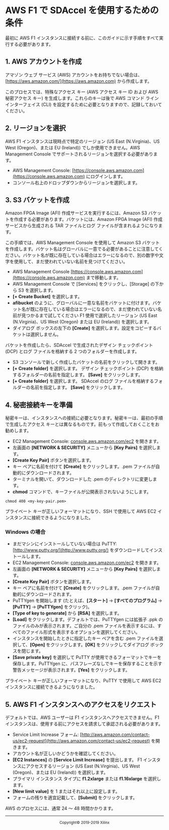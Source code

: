# AWS F1 で SDAccel を使用するための条件

最初に AWS F1 インスタンスに接続する前に、このガイドに示す手順をすべて実行する必要があります。

## 1. AWS アカウントを作成
アマゾン ウェブ サービス (AWS) アカウントをお持ちでない場合は、[https://aws.amazon.com/](https://aws.amazon.com) から作成します。

このプロセスでは、特殊なアクセス キー (AWS アクセス キー ID および AWS 秘密アクセス キー) を生成します。これらのキーは後で AWS コマンド ライン インターフェイス (CLI) を設定するために必要となりますので、記録しておいてください。

## 2. リージョンを選択
AWS F1 インスタンスは現時点で特定のリージョン (US East (N.Virginia)、US West (Oregon)、または EU (Ireland)) でしか使用できません。AWS Management Console でサポートされるリージョンを選択する必要があります。

* AWS Management Console: [https://console.aws.amazon.com](https://console.aws.amazon.com) にログインします。
* コンソール右上のドロップダウンからリージョンを選択します。

## 3. S3 バケットを作成

Amazon FPGA Image (AFI) 作成サービスを実行するには、Amazon S3 バケットを作成する必要があります。バケットには、Amazon FPGA Image (AFI) 作成サービスから生成される TAR ファイルとログ ファイルが含まれるようになります。

この手順では、AWS Management Console を使用して Amazon S3 バケットを作成します。バケット名はグローバルに一意でる必要があることに注意してください。バケット名が既に存在している場合はエラーになるので、別の数字や文字を使用して、まだ使われていない名前を見つけてください。

* AWS Management Console [https://console.aws.amazon.com](https://console.aws.amazon.com) まで移動します。
* AWS Management Console で [Services] をクリックし、[Storage] の下から S3 を選択します。
* **[+ Create Bucket]** を選択します。
* **<yourname>afibucket** のように、グローバルに一意な名前をバケットに付けます。バケット名が既に存在している場合はエラーになるので、まだ使われていない名前が見つかるまで試してください
F1 使用で選択したリージョン (US East (N.Virginia)、US West (Oregon) または EU (Ireland)) を選択します。
* ダイアログ ボックスの左下の **[Create]** を選択します。設定をコピーするバケットは選択しません。

バケットを作成したら、SDAccel で生成されたデザイン チェックポイント (DCP) とログ ファイルを格納する 2 つのフォルダーを作成します。

* S3 コンソールで新しく作成したバケットの名前をクリックして開きます。
* **[+ Create folder]** を選択します。
デザイン チェックポイント (DCP) を格納するフォルダーの名前を指定します。
**[Save]** をクリックします。
* **[+ Create folder]** を選択します。
SDAccel のログ ファイルを格納するフォルダーの名前を指定します。
**[Save]** をクリックします。

## 4. 秘密接続キーを準備
秘密キーは、インスタンスへの接続に必要となります。秘密キーは、最初の手順で生成したアクセス キーとは異なるものです。前もって作成しておくことをお勧めします。

* EC2 Management Console: [console.aws.amazon.com/ec2](console.aws.amazon.com/ec2) を開きます。
* 左画面の **[NETWORK & SECURITY]** メニューから **[Key Pairs]** を選択します。
* **[Create Key Pair]** ボタンを選択します。
* キー ペアに名前を付けて **[Create]** をクリックします。.pem ファイルが自動的にダウンロードされます。
* ターミナルを開いて、ダウンロードした .pem のディレクトリに変更します。
* **chmod** コマンドで、キーファイルが公開表示されないようにします。
```
chmod 400 <my-key-pair.pem>
```

プライベート キーが正しいフォーマットになり、SSH で使用して AWS EC2 インスタンスに接続できるようになりました。

### Windows の場合

* まだマシンにインストールしていない場合は PuTTY: [http://www.putty.org/](http://www.putty.org/) をダウンロードしてインストールします。
* EC2 Management Console: [console.aws.amazon.com/ec2](console.aws.amazon.com/ec2) を開きます。
* 左画面の **[NETWORK & SECURITY]** メニューから **[Key Pairs]** を選択します。
* **[Create Key Pair]** ボタンを選択します。
* キー ペアに名前を付けて **[Create]** をクリックします。.pem ファイルが自動的にダウンロードされます。
* PuTTYgen を開始します (たとえば、**[スタート]** → **[すべてのプログラム]** → **[PuTTY]** → **[PuTTYgen]** をクリック)。
* **[Type of key to generate]** から **[RSA]** を選択します。
* **[Load]** をクリックします。デフォルトでは、PuTTYgen には拡張子 .ppk のファイルのみが表示されます。ご自分の .pem ファイルを表示するには、すべてのファイル形式を表示するオプションを選択してください。
* インスタンスを開始したときに指定したキー ペアを含む .pem ファイルを選択して、**[Open]** をクリックします。**[OK]** をクリックしてダイアログ ボックスを閉じます。
* **[Save private key]** を選択して PuTTY が使用できるフォーマットでキーを保存します。PuTTYgen に、パスフレーズなしでキーを保存することを示す警告メッセージが表示されます。**[Yes]** をクリックします。

プライベート キーが正しいフォーマットになり、PuTTY で使用して AWS EC2 インスタンスに接続できるようになりました。

## 5. AWS F1 インスタンスへのアクセスをリクエスト

デフォルトでは、AWS ユーザーは F1 インスタンスへアクセスできません。F1 インスタンスは、使用する前にアクセスを請求して承認される必要があります。

* Service Limit Increase フォーム: [http://aws.amazon.com/contact-us/ec2-request](http://aws.amazon.com/contact-us/ec2-request) を開きます。
* アカウント名が正しいかどうかを確認してください。
* **[EC2 Instances]** の **[Service Limit Increase]** を提出します。
F1 インスタンスにアクセスするリージョン (US East (N.Virginia)、US West (Oregon)、または EU (Ireland)) を選択します。
* プライマリ インスタンス タイプに **f1.2xlarge** または **f1.16xlarge** を選択します。
* **[New limit value]** を 1 またはそれ以上に設定します。
* フォームの残りを適宜記載して、**[Submit]** をクリックします。

AWS のプロセスには、通常 24 ～ 48 時間かかります。
<br>
<hr/>
<p align="center"><sup>Copyright&copy; 2019-2019 Xilinx</sup></p>
